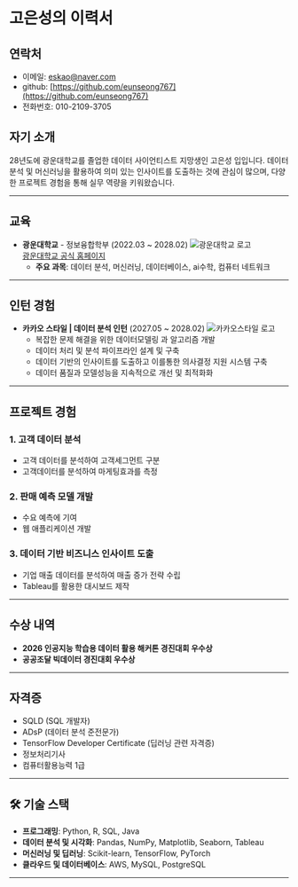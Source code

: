 # 고은성의 이력서

##  연락처
- 이메일: eskao@naver.com
- github: [https://github.com/eunseong767](https://github.com/eunseong767)
- 전화번호: 010-2109-3705


##  자기 소개
28년도에 광운대학교를 졸업한 데이터 사이언티스트 지망생인 고은성 입입니다. 데이터 분석 및 머신러닝을 활용하여 의미 있는 인사이트를 도출하는 것에 관심이 많으며, 다양한 프로젝트 경험을 통해 실무 역량을 키워왔습니다.

---

##  교육
- **광운대학교** - 정보융합학부 (2022.03 ~ 2028.02)
![광운대학교 로고](https://upload.wikimedia.org/wikipedia/commons/5/5c/Kwangwoon_University_emblem.svg)  
  [광운대학교 공식 홈페이지](https://www.kw.ac.kr) 
  -  **주요 과목**: 데이터 분석, 머신러닝, 데이터베이스, ai수학, 컴퓨터 네트워크

---

##  인턴 경험
- **카카오 스타일 | 데이터 분석 인턴** (2027.05 ~ 2028.02)
![카카오스타일 로고](https://upload.wikimedia.org/wikipedia/commons/3/34/Kakao_Style_logo.png)  
  - 복잡한 문제 해결을 위한 데이터모델링 과 알고리즘 개발
  - 데이터 처리 및 분석 파이프라인 설계 및 구축
  - 데이터 기반의 인사이트를 도출하고 이를통한 의사결정 지원 시스템 구축
  - 데이터 품질과 모델성능을 지속적으로 개선 및 최적화화

---

##  프로젝트 경험
### 1. **고객 데이터 분석**
- 고객 데이터를 분석하여 고객세그먼트 구분
- 고객데이터를 분석하여 마게팅효과를 측정


### 2. **판매 예측 모델 개발**
- 수요 예측에 기여
- 웹 애플리케이션 개발

### 3. **데이터 기반 비즈니스 인사이트 도출**
- 기업 매출 데이터를 분석하여 매출 증가 전략 수립
- Tableau를 활용한 대시보드 제작

---

##  수상 내역
- **2026 인공지능 학습용 데이터 활용 해커톤 경진대회 우수상** 
- **공공조달 빅데이터 경진대회 우수상**

---

##  자격증
- SQLD (SQL 개발자)
- ADsP (데이터 분석 준전문가)
- TensorFlow Developer Certificate (딥러닝 관련 자격증)
- 정보처리기사
- 컴퓨터활용능력 1급

---

## 🛠 기술 스택
- **프로그래밍**: Python, R, SQL, Java
- **데이터 분석 및 시각화**: Pandas, NumPy, Matplotlib, Seaborn, Tableau
- **머신러닝 및 딥러닝**: Scikit-learn, TensorFlow, PyTorch
- **클라우드 및 데이터베이스**: AWS, MySQL, PostgreSQL

---
